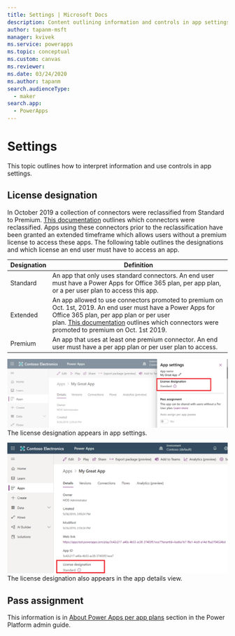 ```yaml
---
title: Settings | Microsoft Docs
description: Content outlining information and controls in app settings
author: tapanm-msft
manager: kvivek
ms.service: powerapps
ms.topic: conceptual
ms.custom: canvas
ms.reviewer: 
ms.date: 03/24/2020
ms.author: tapanm
search.audienceType: 
  - maker
search.app: 
  - PowerApps
---
```

# Settings

This topic outlines how to interpret information and use controls in app
settings.

## License designation

In October 2019 a collection of connectors were reclassified from Standard to
Premium.
[This documentation](https://docs.microsoft.com/en-us/power-platform/admin/powerapps-flow-licensing-faq#office-365) outlines
which connectors were reclassified. Apps using these connectors prior to the
reclassification have been granted an extended timeframe which allows users
without a premium license to access these apps. The following table outlines the
designations and which license an end user must have to access an app.

| **Designation​** | **Definition**                                                                                                                                                                                                                                                                                                                                            |
|-----------------|-----------------------------------------------------------------------------------------------------------------------------------------------------------------------------------------------------------------------------------------------------------------------------------------------------------------------------------------------------------|
| Standard​        | An app that only uses standard connectors. An end user must have a Power Apps for Office 365 plan, per app plan, or a per user plan to access this app.​                                                                                                                                                                                                   |
| Extended​        | An app allowed to use connectors promoted to premium on Oct. 1st, 2019.​ An end user must have a Power Apps for Office 365 plan, per app plan or per user plan. [This documentation](https://docs.microsoft.com/en-us/power-platform/admin/powerapps-flow-licensing-faq#office-365) outlines which connectors were promoted to premium on Oct. 1st 2019.  ​ |
| Premium​         | An app that uses at least one premium connector. An end user must have a per app plan or per user plan to access.​                                                                                                                                                                                                                                         |

![](media/settings/settings_license_designation.png)
The license designation appears in app settings.

![](media/settings/details_license_designation.png)
The license designation also appears in the app details view.

## Pass assignment

This information is in [About Power Apps per app
plans](https://docs.microsoft.com/en-us/power-platform/admin/about-powerapps-perapp#step-three-set-up-apps-to-use-per-app-plans)
section in the Power Platform admin guide.
